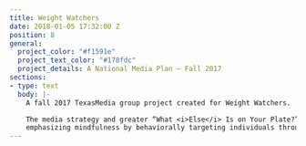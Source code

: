 ```yaml
---
title: Weight Watchers
date: 2018-01-05 17:32:00 Z
position: 8
general:
  project_color: "#f1591e"
  project_text_color: "#178fdc"
  project_details: A National Media Plan – Fall 2017
sections:
- type: text
  body: |-
    A fall 2017 TexasMedia group project created for Weight Watchers.

    The media strategy and greater “What <i>Else</i> Is on Your Plate?” campaign revolved around
    emphasizing mindfulness by behaviorally targeting individuals through unique Milestone Moment placements.
---
```


